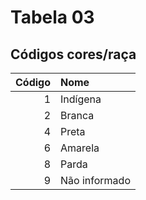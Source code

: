 # Tabela 03
## Códigos cores/raça

 | Código | Nome           |
 | -----: | :------------- |
 | 1      | Indígena       |
 | 2      | Branca         |
 | 4      | Preta          |
 | 6      | Amarela        |
 | 8      | Parda          |
 | 9      | Não informado  |
